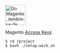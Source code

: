 <img src="./.files/mau-mau.png" width="64" height="64" title="Go Magento, lembre-se de limpar cache :D"/>

Magento [Access Keys](https://marketplace.magento.com/customer/accessKeys/)

```
$ cd /project
$ bash ./setup-work.sh
```
